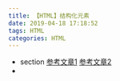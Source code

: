 ```yaml
---
title: 【HTML】结构化元素
date: 2019-04-18 17:18:52
tags: HTML
categories: HTML
---
```

+ section
[参考文章1](https://www.cnblogs.com/lijy/p/6862888.html)
[参考文章2](https://blog.csdn.net/sunshine940326/article/details/52606038)
+ 
